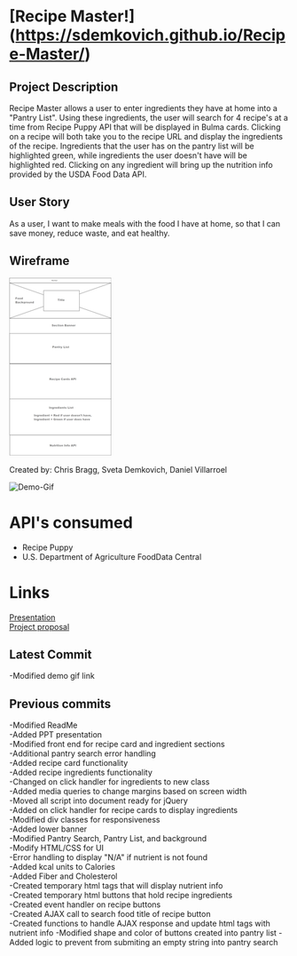 # [Recipe Master!] (https://sdemkovich.github.io/Recipe-Master/)

## Project Description
Recipe Master allows a user to enter ingredients they have at home into a "Pantry List". Using these ingredients, the user will search for 4 recipe's at a time from Recipe Puppy API that will be displayed in Bulma cards. Clicking on a recipe will both take you to the recipe URL and display the ingredients of the recipe. Ingredients that the user has on the pantry list will be highlighted green, while ingredients the user doesn't have will be highlighted red. Clicking on any ingredient will bring up the nutrition info provided by the USDA Food Data API.

## User Story  
As a user, I want to make meals with the food I have at home, so that I can save  money, reduce waste, and eat healthy.

## Wireframe
![wireframe](./docs/wireframe.png)

Created by: Chris Bragg, Sveta Demkovich, Daniel Villarroel  

![Demo-Gif](https://media.giphy.com/media/jTkhRYlE4NuXmkAegg/giphy.gif)  

# API's consumed
- Recipe Puppy  
- U.S. Department of Agriculture FoodData Central  

# Links  
[Presentation](./recipePPT.pptx)  
[Project proposal](https://drive.google.com/open?id=15hsFwbAiv-9XK9aorcIa0fySlPHRG8v8wnyfxlYu3Bc)  


## Latest Commit  
-Modified demo gif link  

## Previous commits  
-Modified ReadMe  
-Added PPT presentation  
-Modified front end for recipe card and ingredient sections  
-Additional pantry search error handling  
-Added recipe card functionality  
-Added recipe ingredients functionality  
-Changed on click handler for ingredients to new class  
-Added media queries to change margins based on screen width  
-Moved all script into document ready for jQuery  
-Added on click handler for recipe cards to display ingredients   
-Modified div classes for responsiveness  
-Added lower banner  
-Modified Pantry Search, Pantry List, and background  
-Modify HTML/CSS for UI  
-Error handling to display "N/A" if nutrient is not found  
-Added kcal units to Calories  
-Added Fiber and Cholesterol  
-Created temporary html tags that will display nutrient info  
-Created temporary html buttons that hold recipe ingredients  
-Created event handler on recipe buttons  
-Created AJAX call to search food title of recipe button  
-Created functions to handle AJAX response and update html tags with nutrient info
-Modified shape and color of buttons created into pantry list
-Added logic to prevent from submiting an empty string into pantry search
